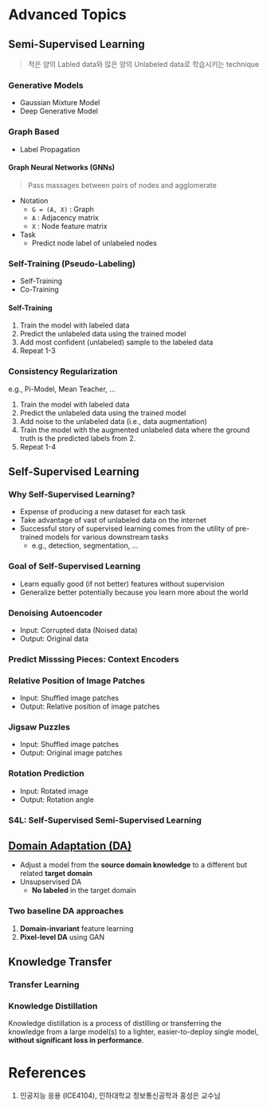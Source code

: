 # Advanced Topics

## Semi-Supervised Learning

> 적은 양의 Labled data와 많은 양의 Unlabeled data로 학습시키는 technique

### Generative Models

- Gaussian Mixture Model
- Deep Generative Model

### Graph Based

- Label Propagation

#### Graph Neural Networks (GNNs)

> Pass massages between pairs of nodes and agglomerate

- Notation
  - `G = (A, X)` : Graph
  - `A` : Adjacency matrix
  - `X` : Node feature matrix
- Task
  - Predict node label of unlabeled nodes

### Self-Training (Pseudo-Labeling)

- Self-Training
- Co-Training

#### Self-Training

1. Train the model with labeled data
2. Predict the unlabeled data using the trained model
3. Add most confident (unlabeled) sample to the labeled data
4. Repeat 1-3

### Consistency Regularization

e.g., Pi-Model, Mean Teacher, ...

1. Train the model with labeled data
2. Predict the unlabeled data using the trained model
3. Add noise to the unlabeled data (i.e., data augmentation)
4. Train the model with the augmented unlabeled data where the ground truth is the predicted labels from 2.
5. Repeat 1-4

## Self-Supervised Learning

### Why Self-Supervised Learning?

- Expense of producing a new dataset for each task
- Take advantage of vast of unlabeled data on the internet
- Successful story of supervised learning comes from the utility of pre-trained models for various downstream tasks
  - e.g., detection, segmentation, ...

### Goal of Self-Supervised Learning

- Learn equally good (if not better) features without supervision
- Generalize better potentially because you learn more about the world

### Denoising Autoencoder

- Input: Corrupted data (Noised data)
- Output: Original data

### Predict Misssing Pieces: Context Encoders

### Relative Position of Image Patches

- Input: Shuffled image patches
- Output: Relative position of image patches

### Jigsaw Puzzles

- Input: Shuffled image patches
- Output: Original image patches

### Rotation Prediction

- Input: Rotated image
- Output: Rotation angle

### S4L: Self-Supervised Semi-Supervised Learning

## [Domain Adaptation (DA)](https://github.com/zhaoxin94/awesome-domain-adaptation)

- Adjust a model from the **source domain knowledge** to a different but related **target domain**
- Unsupservised DA
  - **No labeled** in the target domain

### Two baseline DA approaches

1. **Domain-invariant** feature learning
2. **Pixel-level DA** using GAN

## Knowledge Transfer

### Transfer Learning

### Knowledge Distillation

Knowledge distillation is a process of distilling or transferring the knowledge from a large model(s) to a lighter, easier-to-deploy single model, **without significant loss in performance**.

# References

1. 인공지능 응용 (ICE4104), 인하대학교 정보통신공학과 홍성은 교수님